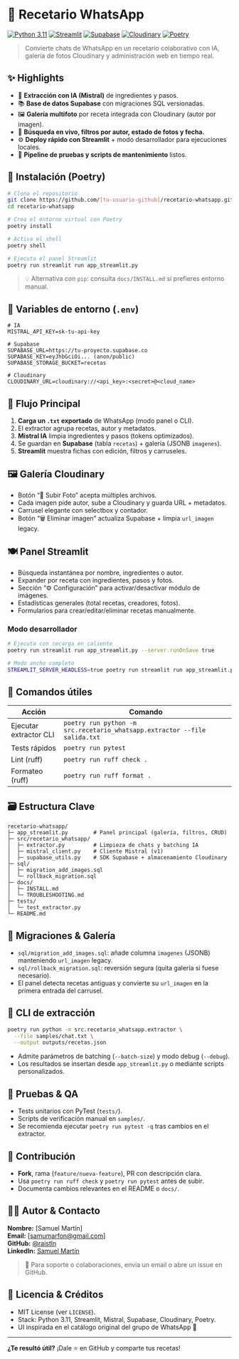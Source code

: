 # 🍳 Recetario WhatsApp

[![Python 3.11](https://img.shields.io/badge/python-3.11-blue.svg)](https://www.python.org/downloads/)
[![Streamlit](https://img.shields.io/badge/Streamlit-1.38+-FF4B4B.svg)](https://streamlit.io/)
[![Supabase](https://img.shields.io/badge/Supabase-Storage-3FCF8E.svg)](https://supabase.com/)
[![Cloudinary](https://img.shields.io/badge/Cloudinary-Gallery-blue.svg)](https://cloudinary.com/)
[![Poetry](https://img.shields.io/badge/Poetry-Dependency_Management-60A5FA.svg)](https://python-poetry.org/)

> Convierte chats de WhatsApp en un recetario colaborativo con IA, galería de fotos Cloudinary y administración web en tiempo real.

## ✨ Highlights

- 🧠 **Extracción con IA (Mistral)** de ingredientes y pasos.
- 📚 **Base de datos Supabase** con migraciones SQL versionadas.
- 🖼️ **Galería multifoto** por receta integrada con Cloudinary (autor por imagen).
- 🔎 **Búsqueda en vivo, filtros por autor, estado de fotos y fecha.**
- ⚙️ **Deploy rápido con Streamlit** + modo desarrollador para ejecuciones locales.
- 🧪 **Pipeline de pruebas y scripts de mantenimiento** listos.

## 🚀 Instalación (Poetry)

```bash
# Clona el repositorio
git clone https://github.com/[tu-usuario-github]/recetario-whatsapp.git
cd recetario-whatsapp

# Crea el entorno virtual con Poetry
poetry install

# Activa el shell
poetry shell

# Ejecuta el panel Streamlit
poetry run streamlit run app_streamlit.py
```

> 💡 Alternativa con `pip`: consulta `docs/INSTALL.md` si prefieres entorno manual.

## 🔐 Variables de entorno (`.env`)

```env
# IA
MISTRAL_API_KEY=sk-tu-api-key

# Supabase
SUPABASE_URL=https://tu-proyecto.supabase.co
SUPABASE_KEY=eyJhbGciOi... (anon/public)
SUPABASE_STORAGE_BUCKET=recetas

# Cloudinary
CLOUDINARY_URL=cloudinary://<api_key>:<secret>@<cloud_name>
```

## 🧭 Flujo Principal

1. **Carga un `.txt` exportado** de WhatsApp (modo panel o CLI).
2. El extractor agrupa recetas, autor y metadatos.
3. **Mistral IA** limpia ingredientes y pasos (tokens optimizados).
4. Se guardan en **Supabase** (tabla `recetas`) + galería (JSONB `imagenes`).
5. **Streamlit** muestra fichas con edición, filtros y carruseles.

## 🖼️ Galería Cloudinary

- Botón “📸 Subir Foto” acepta múltiples archivos.
- Cada imagen pide autor, sube a Cloudinary y guarda URL + metadatos.
- Carrusel elegante con selectbox y contador.
- Botón “🗑️ Eliminar imagen” actualiza Supabase + limpia `url_imagen` legacy.

## 🍽️ Panel Streamlit

- Búsqueda instantánea por nombre, ingredientes o autor.
- Expander por receta con ingredientes, pasos y fotos.
- Sección “⚙️ Configuración” para activar/desactivar módulo de imágenes.
- Estadísticas generales (total recetas, creadores, fotos).
- Formularios para crear/editar/eliminar recetas manualmente.

### Modo desarrollador

```bash
# Ejecuta con recarga en caliente
poetry run streamlit run app_streamlit.py --server.runOnSave true

# Modo ancho completo
STREAMLIT_SERVER_HEADLESS=true poetry run streamlit run app_streamlit.py
```

## 🧰 Comandos útiles

| Acción | Comando |
|--------|---------|
| Ejecutar extractor CLI | `poetry run python -m src.recetario_whatsapp.extractor --file salida.txt` |
| Tests rápidos | `poetry run pytest` |
| Lint (ruff) | `poetry run ruff check .` |
| Formateo (ruff) | `poetry run ruff format .` |

## 🗃️ Estructura Clave

```
recetario-whatsapp/
├─ app_streamlit.py        # Panel principal (galería, filtros, CRUD)
├─ src/recetario_whatsapp/
│  ├─ extractor.py         # Limpieza de chats y batching IA
│  ├─ mistral_client.py    # Cliente Mistral (v1)
│  ├─ supabase_utils.py    # SDK Supabase + almacenamiento Cloudinary
├─ sql/
│  ├─ migration_add_images.sql
│  └─ rollback_migration.sql
├─ docs/
│  ├─ INSTALL.md
│  └─ TROUBLESHOOTING.md
├─ tests/
│  └─ test_extractor.py
└─ README.md
```

## 📸 Migraciones & Galería

- `sql/migration_add_images.sql`: añade columna `imagenes` (JSONB) manteniendo `url_imagen` legacy.
- `sql/rollback_migration.sql`: reversión segura (quita galería si fuese necesario).
- El panel detecta recetas antiguas y convierte su `url_imagen` en la primera entrada del carrusel.

## 🔄 CLI de extracción

```bash
poetry run python -m src.recetario_whatsapp.extractor \
  --file samples/chat.txt \
  --output outputs/recetas.json
```

- Admite parámetros de batching (`--batch-size`) y modo debug (`--debug`).
- Los resultados se insertan desde `app_streamlit.py` o mediante scripts personalizados.

## 🧪 Pruebas & QA

- Tests unitarios con PyTest (`tests/`).
- Scripts de verificación manual en `samples/`.
- Se recomienda ejecutar `poetry run pytest -q` tras cambios en el extractor.

## 🤝 Contribución

- **Fork**, rama (`feature/nueva-feature`), PR con descripción clara.
- Usa `poetry run ruff check` y `poetry run pytest` antes de subir.
- Documenta cambios relevantes en el README o `docs/`.

## 👨‍💻 Autor & Contacto

**Nombre:** [Samuel Martín]  
**Email:** [samumarfon@gmail.com]  
**GitHub:** [@raistln](https://github.com/raistln)  
**LinkedIn:** [Samuel Martín](https://www.linkedin.com/in/samuel-mart%C3%ADn-fonseca-74014b17/)  


> 💬 Para soporte o colaboraciones, envía un email o abre un issue en GitHub.

## 📄 Licencia & Créditos

- MIT License (ver `LICENSE`).
- Stack: Python 3.11, Streamlit, Mistral, Supabase, Cloudinary, Poetry.
- UI inspirada en el catálogo original del grupo de WhatsApp 🧡

---

**¿Te resultó útil?** ¡Dale ⭐️ en GitHub y comparte tus recetas!
